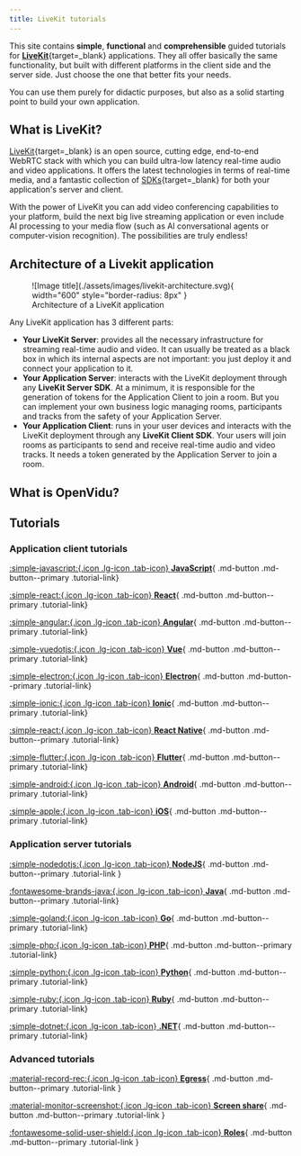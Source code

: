 ```yaml
---
title: LiveKit tutorials
---
```


This site contains **simple**, **functional** and **comprehensible** guided tutorials for [**LiveKit**](https://livekit.io/){target=\_blank} applications. They all offer basically the same functionality, but built with different platforms in the client side and the server side. Just choose the one that better fits your needs.

You can use them purely for didactic purposes, but also as a solid starting point to build your own application.

## What is LiveKit?

[LiveKit](https://livekit.io/){target=\_blank} is an open source, cutting edge, end-to-end WebRTC stack with which you can build ultra-low latency real-time audio and video applications. It offers the latest technologies in terms of real-time media, and a fantastic collection of [SDKs](https://docs.livekit.io/reference/){target=\_blank} for both your application's server and client.

With the power of LiveKit you can add video conferencing capabilities to your platform, build the next big live streaming application or even include AI processing to your media flow (such as AI conversational agents or computer-vision recognition). The possibilities are truly endless!

## Architecture of a Livekit application

<figure markdown="span">
  ![Image title](./assets/images/livekit-architecture.svg){ width="600" style="border-radius: 8px" }
  <figcaption>Architecture of a LiveKit application</figcaption>
</figure>

Any LiveKit application has 3 different parts:

- **Your LiveKit Server**: provides all the necessary infrastructure for streaming real-time audio and video. It can usually be treated as a black box in which its internal aspects are not important: you just deploy it and connect your application to it.
- **Your Application Server**: interacts with the LiveKit deployment through any **LiveKit Server SDK**. At a minimum, it is responsible for the generation of tokens for the Application Client to join a room. But you can implement your own business logic managing rooms, participants and tracks from the safety of your Application Server.
- **Your Application Client**: runs in your user devices and interacts with the LiveKit deployment through any **LiveKit Client SDK**. Your users will join rooms as participants to send and receive real-time audio and video tracks. It needs a token generated by the Application Server to join a room.

## What is OpenVidu?

## Tutorials

### Application client tutorials

<div class="tutorials-container" markdown>

[:simple-javascript:{.icon .lg-icon .tab-icon} **JavaScript**](./tutorials/application-client/javascript.md){ .md-button .md-button--primary .tutorial-link}

[:simple-react:{.icon .lg-icon .tab-icon} **React**](./tutorials/application-client/react.md){ .md-button .md-button--primary .tutorial-link}

[:simple-angular:{.icon .lg-icon .tab-icon} **Angular**](./tutorials/application-client/angular.md){ .md-button .md-button--primary .tutorial-link}

[:simple-vuedotjs:{.icon .lg-icon .tab-icon} **Vue**](./tutorials/application-client/vue.md){ .md-button .md-button--primary .tutorial-link}

[:simple-electron:{.icon .lg-icon .tab-icon} **Electron**](./tutorials/application-client/electron.md){ .md-button .md-button--primary .tutorial-link}

[:simple-ionic:{.icon .lg-icon .tab-icon} **Ionic**](./tutorials/application-client/ionic.md){ .md-button .md-button--primary .tutorial-link}

[:simple-react:{.icon .lg-icon .tab-icon} **React Native**](./tutorials/application-client/react.md){ .md-button .md-button--primary .tutorial-link}

[:simple-flutter:{.icon .lg-icon .tab-icon} **Flutter**](./tutorials/application-client/flutter.md){ .md-button .md-button--primary .tutorial-link}

[:simple-android:{.icon .lg-icon .tab-icon} **Android**](./tutorials/application-client/android.md){ .md-button .md-button--primary .tutorial-link}

[:simple-apple:{.icon .lg-icon .tab-icon} **iOS**](./tutorials/application-client/ios.md){ .md-button .md-button--primary .tutorial-link}

</div>

### Application server tutorials

<div class="tutorials-container" markdown>

[:simple-nodedotjs:{.icon .lg-icon .tab-icon} **NodeJS**](./tutorials/application-server/node.md){ .md-button .md-button--primary .tutorial-link }

[:fontawesome-brands-java:{.icon .lg-icon .tab-icon} **Java**](./tutorials/application-server/java.md){ .md-button .md-button--primary .tutorial-link}

[:simple-goland:{.icon .lg-icon .tab-icon} **Go**](./tutorials/application-server/go.md){ .md-button .md-button--primary .tutorial-link}

[:simple-php:{.icon .lg-icon .tab-icon} **PHP**](./tutorials/application-server/php.md){ .md-button .md-button--primary .tutorial-link}

[:simple-python:{.icon .lg-icon .tab-icon} **Python**](./tutorials/application-server/python.md){ .md-button .md-button--primary .tutorial-link}

[:simple-ruby:{.icon .lg-icon .tab-icon} **Ruby**](./tutorials/application-server/ruby.md){ .md-button .md-button--primary .tutorial-link}

[:simple-dotnet:{.icon .lg-icon .tab-icon} **.NET**](./tutorials/application-server/dotnet.md){ .md-button .md-button--primary .tutorial-link}

</div>

### Advanced tutorials

<div class="tutorials-container" markdown>

[:material-record-rec:{.icon .lg-icon .tab-icon} **Egress**](./tutorials/advanced-tutorials/recording.md){ .md-button .md-button--primary .tutorial-link }

[:material-monitor-screenshot:{.icon .lg-icon .tab-icon} **Screen share**](./tutorials/advanced-tutorials/screenshare.md){ .md-button .md-button--primary .tutorial-link }

[:fontawesome-solid-user-shield:{.icon .lg-icon .tab-icon} **Roles**](./tutorials/advanced-tutorials/roles.md){ .md-button .md-button--primary .tutorial-link }

</div>